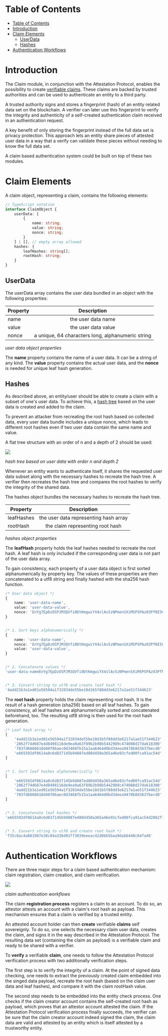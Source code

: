 <!-- 
/*
 *  Copyright (C) 2019  Attila Aldemir <a_aldemir@hotmail.de>
 *
 *  This program is free software: you can redistribute it and/or modify
 *  it under the terms of the GNU General Public License as published by
 *  the Free Software Foundation, either version 3 of the License, or
 *  (at your option) any later version.
 *
 *  This program is distributed in the hope that it will be useful,
 *  but WITHOUT ANY WARRANTY; without even the implied warranty of
 *  MERCHANTABILITY or FITNESS FOR A PARTICULAR PURPOSE.  See the
 *  GNU General Public License for more details.
 *
 *  You should have received a copy of the GNU General Public License
 *  along with this program.  If not, see <https://www.gnu.org/licenses/>.
 */ 
 -->

# Table of Contents

- [Table of Contents](#table-of-contents)
- [Introduction](#introduction)
- [Claim Elements](#claim-elements)
    - [UserData](#userdata)
    - [Hashes](#hashes)
- [Authentication Workflows](#authentication-workflows)


# Introduction

The Claim module, in conjunction with the Attestation Protocol, enables the possibility to create [verifiable claims](https://docs.microsoft.com/en-us/previous-versions/msp-n-p/ff359101(v=pandp.10)?redirectedfrom=MSDN). These claims are backed by trusted authorities and can be used to authenticate an entity to a third party.

A trusted authority signs and stores a fingerprint (hash) of an entity related data set on the blockchain. A verifier can later use this fingerprint to verify the integrity and authenticity of a self-created authentication claim received in an authentication request. 

A key benefit of only storing the fingerprint instead of the full data set is privacy protection. This approach lets an entity share pieces of attested user data in a way that a verify can validate these pieces without needing to know the full data set.

A claim based authentication system could be built on top of these two modules.


# Claim Elements

A claim object, representing a claim, contains the following elements:

````typescript
// TypeScript notation
interface ClaimObject {
    userData: [
        {
            name: string;
            value: string;
            nonce: string;
        }
    ] | [], // empty array allowed
    hashes: {
        leafHashes: string[];
        rootHash: string;
    }
}
````


## UserData

The userData array contains the user data bundled in an object with the following properties:

| Property |                    Description                    |
|----------|:-------------------------------------------------:|
| name     |                 the user data name                |
| value    |                the user data value                |
| nonce    | a unique, 64 characters long, alphanumeric string |

*user data object properties*

The **name** property contains the name of a user data. It can be a string of any kind. The **value** property contains the actual user data, and the **nonce** is needed for unique leaf hash generation.


## Hashes

As described above, an entity/user should be able to create a claim with a subset of one's user data. To achieve this, a [hash tree](https://en.wikipedia.org/wiki/Merkle_tree) based on the user data is created and added to the claim.

To prevent an attacker from recreating the root hash based on collected data, every user data bundle includes a unique nonce, which leads to different root hashes even if two user data contain the same name and value.

A flat tree structure with an order of n and a depth of 2 should be used:

![](./.../../draw.io/out/diagrams-merkle-tree.svg)

*hash tree based on user data with order n and depth 2*

Whenever an entity wants to authenticate itself, it shares the requested user data subset along with the necessary hashes to recreate the hash tree. A verifier then recreates the hash tree and compares the root hashes to verify the integrity of the shared data.

The hashes object bundles the necessary hashes to recreate the hash tree.

| Property   |              Description              |
|------------|:-------------------------------------:|
| leafHashes | the user data representing hash array |
| rootHash   |    the claim representing root hash   |

*hashes object properties*

The **leafHash** property holds the leaf hashes needed to recreate the root hash. A leaf hash is only included if the corresponding user data is not part of the user data array.

To gain consistency, each property of a user data object is first sorted alphanumerically by property key. The values of these properties are then concatenated to a utf8 string and finally hashed with the sha256 hash function.

````typescript
/* User data object */
{
    name: 'user-data-name',
    value: 'user-data-value',
    nonce: 'EnYg7EpDzOSPJM3QVfi0DtKmgwiYX4slAv5zNPmenSXiM5PSPAz03PfNI5C1XEDV'
}


/* 1. Sort keys alphanumerically */
{
    name: 'user-data-name',
    nonce: 'EnYg7EpDzOSPJM3QVfi0DtKmgwiYX4slAv5zNPmenSXiM5PSPAz03PfNI5C1XEDV'
    value: 'user-data-value',
}


/* 2. Concatenate values */
'user-data-nameEnYg7EpDzOSPJM3QVfi0DtKmgwiYX4slAv5zNPmenSXiM5PSPAz03PfNI5C1XEDVuser-data-value'


/* 3. Convert string to utf8 and create leaf hash */
'4add21b3a1ed01e56594a1f32034de55be10d1b5f88dd3e6217a1ae51f344623'
````


The **root hash** property holds the claim representing root hash. It is the result of a hash generation (sha256) based on all leaf hashes. To gain consistency, all leaf hashes are alphanumerically sorted and concatenated beforehand, too. The resulting utf8 string is then used for the root hash generation.

````typescript
/* Leaf hash array */
[
    '4add21b3a1ed01e56594a1f32034de55be10d1b5f88dd3e6217a1ae51f344623',
    '2062f74d687e4d8498116de9ea9a63f89b2b98b5442989c474088d27da618300',
    '783fd6868618d40f86aec0d3468fb15a1aa6464d0bd34eea9478b8d3637becd8',
    'e665592df0614a0c6d837145b94887ed80d450a365a46e93cfed00fca91ac54d',
]


/* 1. Sort leaf hashes alphanumerically */
[
    'e665592df0614a0c6d837145b94887ed80d450a365a46e93cfed00fca91ac54d',
    '2062f74d687e4d8498116de9ea9a63f89b2b98b5442989c474088d27da618300',
    '4add21b3a1ed01e56594a1f32034de55be10d1b5f88dd3e6217a1ae51f344623',
    '783fd6868618d40f86aec0d3468fb15a1aa6464d0bd34eea9478b8d3637becd8',
]


/* 2. Concatenate leaf hashes */
'e665592df0614a0c6d837145b94887ed80d450a365a46e93cfed00fca91ac54d2062f74d687e4d8498116de9ea9a63f89b2b98b5442989c474088d27da6183004add21b3a1ed01e56594a1f32034de55be10d1b5f88dd3e6217a1ae51f344623783fd6868618d40f86aec0d3468fb15a1aa6464d0bd34eea9478b8d3637becd8'


/* 3. Convert string to utf8 and create root hash */
'f35c8ac4a881987e38c84a336d91ff3039eeeac42d8bb5baa9dab6448c64fa46'
````


# Authentication Workflows

There are three major steps for a claim based authentication mechanism: claim registration, claim creation, and claim verification.

![](./../plantUml/out/claim/../../../../plantUml/out/claim/claim-authentication-workflow/claim-authentication-workflow.svg)

*claim authentication workflows*


The claim **registration process** registers a claim to an account. To do so, an attestor attests an account with a claim's root hash as payload. This mechanism ensures that a claim is verified by a trusted entity.

An attested account holder can then **create** verifiable **claims** self sovereignly. To do so, one selects the necessary claim user data, creates the claim, and signs it in the way described in the Attestation Protocol. The resulting data set (containing the claim as payload) is a verifiable claim and ready to be shared with a verifier.

To **verify** a verifiable **claim**, one needs to follow the Attestation Protocol verification process with two additionally verification steps. 

The first step is to verify the integrity of a claim. At the point of signed data checking, one needs to extract the previously created claim embedded into the singed data payload, recreate the root hash (based on the claim user data and leaf hashes), and compare it with the claim rootHash value.

The second step needs to be embedded into the entity check process. One checks if the claim creator account contains the self-created root hash as payload, which proves that an attestor account attested the claim. If the Attestation Protocol verification process finally succeeds, the verifier can be sure that the claim creator account indeed signed the claim, the claim data are valid and attested by an entity which is itself attested by a trustworthy entity.